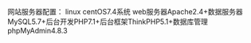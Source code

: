 网站服务器配置： linux centOS7.4系统 web服务器Apache2.4+数据服务器MySQL5.7+后台开发PHP7.1+后台框架ThinkPHP5.1+数据库管理phpMyAdmin4.8.3
